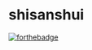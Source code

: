 # shisanshui
[![forthebadge](https://forthebadge.com/images/badges/winter-is-coming.svg)](https://forthebadge.com)
